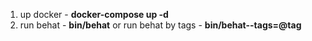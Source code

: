 1. up docker - **docker-compose up -d**
2. run behat - **bin/behat** or run behat by tags - **bin/behat--tags=@tag**